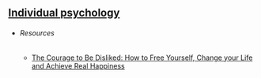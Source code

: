 
## [Individual psychology](https://en.wikipedia.org/wiki/Individual_psychology)
- ###### Resources
	- [The Courage to Be Disliked: How to Free Yourself, Change your Life and Achieve Real Happiness](https://www.goodreads.com/book/show/43306206-the-courage-to-be-disliked)